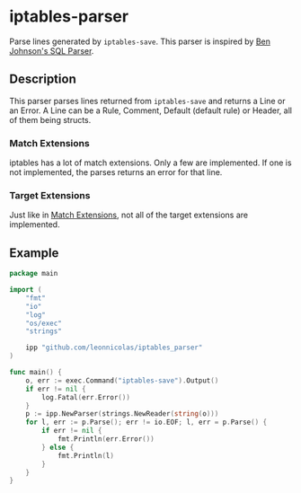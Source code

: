 # iptables-parser

Parse lines generated by `iptables-save`.
This parser is inspired by [Ben Johnson's SQL Parser](https://github.com/benbjohnson/sql-parser).

## Description

This parser parses lines returned from `iptables-save` and returns a Line or an Error.
A Line can be a Rule, Comment, Default (default rule) or Header,
all of them being structs.

### Match Extensions

iptables has a lot of match extensions.
Only a few are implemented.
If one is not implemented, the parses returns an error for that line.

### Target Extensions

Just like in [Match Extensions](#Match-Extension), not all of the target extensions are implemented. 

## Example

```go
package main

import (
	"fmt"
	"io"
	"log"
	"os/exec"
	"strings"

	ipp "github.com/leonnicolas/iptables_parser"
)

func main() {
	o, err := exec.Command("iptables-save").Output()
	if err != nil {
		log.Fatal(err.Error())
	}
	p := ipp.NewParser(strings.NewReader(string(o)))
	for l, err := p.Parse(); err != io.EOF; l, err = p.Parse() {
		if err != nil {
			fmt.Println(err.Error())
		} else {
			fmt.Println(l)
		}
	}
}
```

